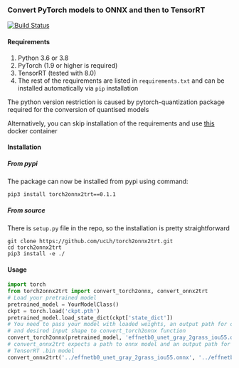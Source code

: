 ### Convert PyTorch models to ONNX and then to TensorRT
[![Build Status](https://app.travis-ci.com/ucLh/torch2onnx2trt.svg?branch=master)](https://app.travis-ci.com/ucLh/torch2onnx2trt)
#### Requirements
1) Python 3.6 or 3.8
2) PyTorch (1.9 or higher is required)
3) TensorRT (tested with 8.0)
4) The rest of the requirements are listed in `requirements.txt` and can
 be installed automatically via `pip` installation
 
The python version restriction is caused by pytorch-quantization package
required for the conversion of quantised models 
 
Alternatively, you can skip installation of the requirements and use 
[this](https://hub.docker.com/r/uclh/tensorrt_pytorch) docker container 
 
#### Installation

##### From pypi
The package can now be installed from pypi using command:
```
pip3 install torch2onnx2trt==0.1.1
```

##### From source
There is `setup.py` file in the repo, so the installation is pretty 
straightforward
```
git clone https://github.com/ucLh/torch2onnx2trt.git
cd torch2onnx2trt
pip3 install -e ./
```

#### Usage
```python
import torch
from torch2onnx2trt import convert_torch2onnx, convert_onnx2trt
# Load your pretrained model
pretrained_model = YourModelClass()
ckpt = torch.load('ckpt.pth')
pretrained_model.load_state_dict(ckpt['state_dict'])
# You need to pass your model with loaded weights, an output path for onnx model
# and desired input shape to convert_torch2onnx function
convert_torch2onnx(pretrained_model, 'effnetb0_unet_gray_2grass_iou55.onnx', (1, 3, 640, 1280))
# convert_onnx2trt expects a path to onnx model and an output path for resulting
# TensorRT .bin model
convert_onnx2trt('../effnetb0_unet_gray_2grass_iou55.onnx', '../effnetb0_unet_gray_2grass_iou55.bin')
```
